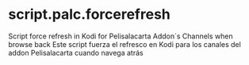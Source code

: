 script.palc.forcerefresh
==========================

Script force refresh in Kodi for Pelisalacarta Addon´s Channels when browse back 
Este script fuerza el refresco en Kodi para los canales del addon Pelisalacarta cuando navega atrás 



